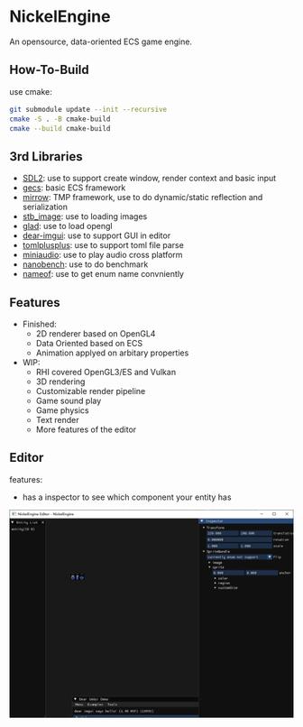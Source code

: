 # NickelEngine

An opensource, data-oriented ECS game engine.

## How-To-Build

use cmake:

```bash
git submodule update --init --recursive
cmake -S . -B cmake-build
cmake --build cmake-build
```

## 3rd Libraries

* [SDL2](https://github.com/libsdl-org/SDL): use to support create window, render context and basic input
* [gecs](https://github.com/VisualGMQ/gecs.git): basic ECS framework
* [mirrow](https://github.com/VisualGMQ/mirrow.git): TMP framework, use to do dynamic/static reflection and serialization
* [stb_image](http://nothings.org/stb): use to loading images
* [glad](https://glad.dav1d.de/): use to load opengl
* [dear-imgui](https://github.com/ocornut/imgui): use to support GUI in editor
* [tomlplusplus](https://github.com/marzer/tomlplusplus): use to support toml file parse
* [miniaudio](https://miniaud.io/): use to play audio cross platform
* [nanobench](https://nanobench.ankerl.com/): use to do benchmark
* [nameof](https://github.com/Neargye/nameof): use to get enum name convniently

## Features

* Finished:
    * 2D renderer based on OpenGL4
    * Data Oriented based on ECS
    * Animation applyed on arbitary properties
* WIP:
    * RHI covered OpenGL3/ES and Vulkan
    * 3D rendering
    * Customizable render pipeline
    * Game sound play
    * Game physics
    * Text render
    * More features of the editor

## Editor

features:

* has a inspector to see which component your entity has

![editor](./snapshot/editor.png)